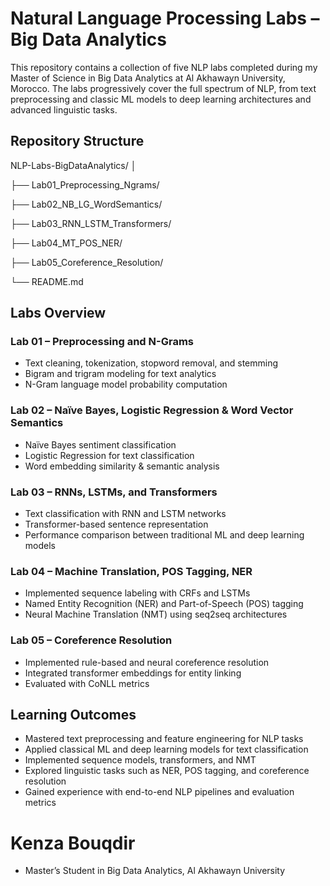 # Natural Language Processing Labs – Big Data Analytics
This repository contains a collection of five NLP labs completed during my Master of Science in Big Data Analytics at Al Akhawayn University, Morocco.
The labs progressively cover the full spectrum of NLP, from text preprocessing and classic ML models to deep learning architectures and advanced linguistic tasks.

## Repository Structure
NLP-Labs-BigDataAnalytics/
│

├── Lab01_Preprocessing_Ngrams/

├── Lab02_NB_LG_WordSemantics/

├── Lab03_RNN_LSTM_Transformers/

├── Lab04_MT_POS_NER/

├── Lab05_Coreference_Resolution/

└── README.md
## Labs Overview
### Lab 01 – Preprocessing and N-Grams
- Text cleaning, tokenization, stopword removal, and stemming
- Bigram and trigram modeling for text analytics
- N-Gram language model probability computation

### Lab 02 – Naïve Bayes, Logistic Regression & Word Vector Semantics
- Naïve Bayes sentiment classification
- Logistic Regression for text classification
- Word embedding similarity & semantic analysis

### Lab 03 – RNNs, LSTMs, and Transformers
- Text classification with RNN and LSTM networks
- Transformer-based sentence representation
- Performance comparison between traditional ML and deep learning models

### Lab 04 – Machine Translation, POS Tagging, NER
- Implemented sequence labeling with CRFs and LSTMs
- Named Entity Recognition (NER) and Part-of-Speech (POS) tagging
- Neural Machine Translation (NMT) using seq2seq architectures

### Lab 05 – Coreference Resolution
- Implemented rule-based and neural coreference resolution
- Integrated transformer embeddings for entity linking
- Evaluated with CoNLL metrics

## Learning Outcomes
- Mastered text preprocessing and feature engineering for NLP tasks
- Applied classical ML and deep learning models for text classification
- Implemented sequence models, transformers, and NMT
- Explored linguistic tasks such as NER, POS tagging, and coreference resolution
- Gained experience with end-to-end NLP pipelines and evaluation metrics

# Kenza Bouqdir
- Master’s Student in Big Data Analytics, Al Akhawayn University
